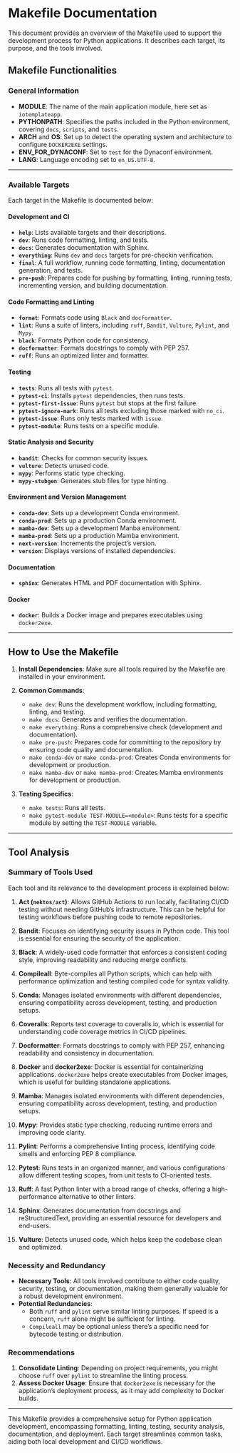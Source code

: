 # Makefile Documentation

This document provides an overview of the Makefile used to support the development process for Python applications. It describes each target, its purpose, and the tools involved.

## Makefile Functionalities

### General Information
- **MODULE**: The name of the main application module, here set as `iotemplateapp`.
- **PYTHONPATH**: Specifies the paths included in the Python environment, covering `docs`, `scripts`, and `tests`.
- **ARCH** and **OS**: Set up to detect the operating system and architecture to configure `DOCKER2EXE` settings.
- **ENV_FOR_DYNACONF**: Set to `test` for the Dynaconf environment.
- **LANG**: Language encoding set to `en_US.UTF-8`.

---

### Available Targets

Each target in the Makefile is documented below:

#### Development and CI

- **`help`**: Lists available targets and their descriptions.
- **`dev`**: Runs code formatting, linting, and tests.
- **`docs`**: Generates documentation with Sphinx.
- **`everything`**: Runs `dev` and `docs` targets for pre-checkin verification.
- **`final`**: A full workflow, running code formatting, linting, documentation generation, and tests.
- **`pre-push`**: Prepares code for pushing by formatting, linting, running tests, incrementing version, and building documentation.

#### Code Formatting and Linting

- **`format`**: Formats code using `Black` and `docformatter`.
- **`lint`**: Runs a suite of linters, including `ruff`, `Bandit`, `Vulture`, `Pylint`, and `Mypy`.
- **`black`**: Formats Python code for consistency.
- **`docformatter`**: Formats docstrings to comply with PEP 257.
- **`ruff`**: Runs an optimized linter and formatter.

#### Testing

- **`tests`**: Runs all tests with `pytest`.
- **`pytest-ci`**: Installs `pytest` dependencies, then runs tests.
- **`pytest-first-issue`**: Runs `pytest` but stops at the first failure.
- **`pytest-ignore-mark`**: Runs all tests excluding those marked with `no_ci`.
- **`pytest-issue`**: Runs only tests marked with `issue`.
- **`pytest-module`**: Runs tests on a specific module.

#### Static Analysis and Security

- **`bandit`**: Checks for common security issues.
- **`vulture`**: Detects unused code.
- **`mypy`**: Performs static type checking.
- **`mypy-stubgen`**: Generates stub files for type hinting.

#### Environment and Version Management

- **`conda-dev`**: Sets up a development Conda environment.
- **`conda-prod`**: Sets up a production Conda environment.
- **`mamba-dev`**: Sets up a development Manba environment.
- **`mamba-prod`**: Sets up a production Mamba environment.
- **`next-version`**: Increments the project’s version.
- **`version`**: Displays versions of installed dependencies.

#### Documentation

- **`sphinx`**: Generates HTML and PDF documentation with Sphinx.

#### Docker

- **`docker`**: Builds a Docker image and prepares executables using `docker2exe`.

---

## How to Use the Makefile

1. **Install Dependencies**:
   Make sure all tools required by the Makefile are installed in your environment.

2. **Common Commands**:
   - `make dev`: Runs the development workflow, including formatting, linting, and testing.
   - `make docs`: Generates and verifies the documentation.
   - `make everything`: Runs a comprehensive check (development and documentation).
   - `make pre-push`: Prepares code for committing to the repository by ensuring code quality and documentation.
   - `make conda-dev` or `make conda-prod`: Creates Conda environments for development or production.
   - `make mamba-dev` or `make mamba-prod`: Creates Mamba environments for development or production.

3. **Testing Specifics**:
   - `make tests`: Runs all tests.
   - `make pytest-module TEST-MODULE=<module>`: Runs tests for a specific module by setting the `TEST-MODULE` variable.

---

## Tool Analysis

### Summary of Tools Used

Each tool and its relevance to the development process is explained below:

1. **Act (`nektos/act`)**: Allows GitHub Actions to run locally, facilitating CI/CD testing without needing GitHub’s infrastructure. This can be helpful for testing workflows before pushing code to remote repositories.

2. **Bandit**: Focuses on identifying security issues in Python code. This tool is essential for ensuring the security of the application.

3. **Black**: A widely-used code formatter that enforces a consistent coding style, improving readability and reducing merge conflicts.

4. **Compileall**: Byte-compiles all Python scripts, which can help with performance optimization and testing compiled code for syntax validity.

5. **Conda**: Manages isolated environments with different dependencies, ensuring compatibility across development, testing, and production setups.

6. **Coveralls**: Reports test coverage to coveralls.io, which is essential for understanding code coverage metrics in CI/CD pipelines.

7. **Docformatter**: Formats docstrings to comply with PEP 257, enhancing readability and consistency in documentation.

8. **Docker** and **docker2exe**: Docker is essential for containerizing applications. `docker2exe` helps create executables from Docker images, which is useful for building standalone applications.

9. **Mamba**: Manages isolated environments with different dependencies, ensuring compatibility across development, testing, and production setups.

10. **Mypy**: Provides static type checking, reducing runtime errors and improving code clarity.

11. **Pylint**: Performs a comprehensive linting process, identifying code smells and enforcing PEP 8 compliance.

12. **Pytest**: Runs tests in an organized manner, and various configurations allow different testing scopes, from unit tests to CI-oriented tests.

13. **Ruff**: A fast Python linter with a broad range of checks, offering a high-performance alternative to other linters.

14. **Sphinx**: Generates documentation from docstrings and reStructuredText, providing an essential resource for developers and end-users.

15. **Vulture**: Detects unused code, which helps keep the codebase clean and optimized.

### Necessity and Redundancy

- **Necessary Tools**: All tools involved contribute to either code quality, security, testing, or documentation, making them generally valuable for a robust development environment.
- **Potential Redundancies**:
   - Both `ruff` and `pylint` serve similar linting purposes. If speed is a concern, `ruff` alone might be sufficient for linting.
   - `Compileall` may be optional unless there’s a specific need for bytecode testing or distribution.

### Recommendations

1. **Consolidate Linting**: Depending on project requirements, you might choose `ruff` over `pylint` to streamline the linting process.
2. **Assess Docker Usage**: Ensure that `docker2exe` is necessary for the application’s deployment process, as it may add complexity to Docker builds.

---

This Makefile provides a comprehensive setup for Python application development, encompassing formatting, linting, testing, security analysis, documentation, and deployment. Each target streamlines common tasks, aiding both local development and CI/CD workflows.
```
